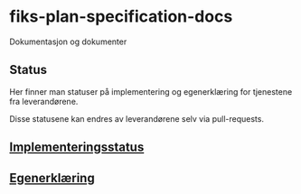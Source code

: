 # fiks-plan-specification-docs

Dokumentasjon og dokumenter

## Status

Her finner man statuser på implementering og egenerklæring for tjenestene fra leverandørene.

Disse statusene kan endres av leverandørene selv via pull-requests.

## [Implementeringsstatus](Status/Implementering/README)
## [Egenerklæring](Status/Egenerklæring/README)